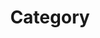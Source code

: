 ---
layout: category
title: Category
description: "Insights on skin-on-frame kayak building, Greenland kayak construction techniques, paddling safety, and kayak care. Follow my workshop projects and kayak adventures."
permalink: /category/on-the-water
---